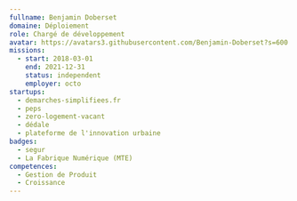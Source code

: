 ```yaml
---
fullname: Benjamin Doberset
domaine: Déploiement
role: Chargé de développement
avatar: https://avatars3.githubusercontent.com/Benjamin-Doberset?s=600
missions:
  - start: 2018-03-01
    end: 2021-12-31
    status: independent
    employer: octo
startups:
  - demarches-simplifiees.fr
  - peps
  - zero-logement-vacant
  - dédale
  - plateforme de l'innovation urbaine
badges:
  - segur
  - La Fabrique Numérique (MTE)
competences:
  - Gestion de Produit
  - Croissance
---
```

